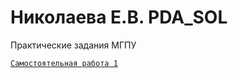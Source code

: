 # Николаева Е.В. PDA_SOL
Практические задания МГПУ

[`Самостоятельная работа 1`](/Homework_1.ipynb)
